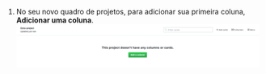 1. No seu novo quadro de projetos, para adicionar sua primeira coluna, **Adicionar uma coluna**. ![Botão para adicionar coluna em um quadro de projeto vazio](/assets/images/help/projects/add-column.png)
